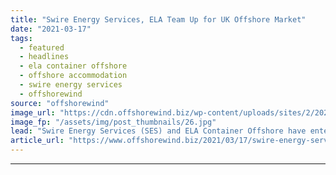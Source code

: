 ```yaml
---
title: "Swire Energy Services, ELA Team Up for UK Offshore Market"
date: "2021-03-17"
tags: 
  - featured
  - headlines
  - ela container offshore
  - offshore accommodation
  - swire energy services
  - offshorewind
source: "offshorewind"
image_url: "https://cdn.offshorewind.biz/wp-content/uploads/sites/2/2021/03/17111005/ELA-Container-Offshore.jpg"
image_fp: "/assets/img/post_thumbnails/26.jpg"
lead: "Swire Energy Services (SES) and ELA Container Offshore have entered a strategic collaboration that"
article_url: "https://www.offshorewind.biz/2021/03/17/swire-energy-services-ela-team-up-for-uk-offshore-market/"
---
```


---

